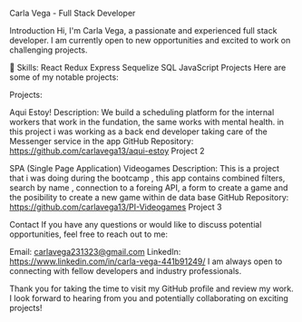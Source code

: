 
Carla Vega - Full Stack Developer


Introduction
Hi, I'm Carla Vega, a passionate and experienced full stack developer. I am currently open to new opportunities and excited to work on challenging projects.

🔭 Skills:
React
Redux
Express
Sequelize
SQL
JavaScript
Projects
Here are some of my notable projects:

Projects:

Aqui Estoy!
Description: We build a scheduling platform for the internal workers that work in the fundation, the same works with mental health.
in this project i was working as a back end developer taking care of the Messenger service in the app 
GitHub Repository: https://github.com/carlavega13/aqui-estoy
Project 2

SPA (Single Page Application) Videogames
Description: This is a project that i was doing during the bootcamp , this app contains combined filters, search by name , connection to a foreing API,
a form to create a game and the posibility to create a new game within de data base 
GitHub Repository: https://github.com/carlavega13/PI-Videogames
Project 3

Contact
If you have any questions or would like to discuss potential opportunities, feel free to reach out to me:

Email: carlavega231323@gmail.com
LinkedIn: https://www.linkedin.com/in/carla-vega-441b91249/
I am always open to connecting with fellow developers and industry professionals.


Thank you for taking the time to visit my GitHub profile and review my work. I look forward to hearing from you and potentially collaborating on exciting projects!


<!--
**carlavega13/carlavega13** is a ✨ _special_ ✨ repository because its `README.md` (this file) appears on your GitHub profile.

Here are some ideas to get you started:

- 🔭 I’m currently working on ...
- 🌱 I’m currently learning ...
- 👯 I’m looking to collaborate on ...
- 🤔 I’m looking for help with ...
- 💬 Ask me about ...
- 📫 How to reach me: ...
- 😄 Pronouns: ...
- ⚡ Fun fact: ...
-->
